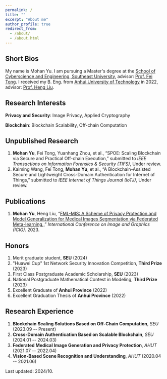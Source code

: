 ```yaml
---
permalink: /
title: ""
excerpt: "About me"
author_profile: true
redirect_from: 
  - /about/
  - /about.html
---
```


Short Bios
------
My name is Mohan Yu. I am pursuing a Master's degree at the [School of Cyberscience and Engineering, Southeast University](https://cyber.seu.edu.cn/), advisor: [Prof. Fei Tong](https://fei-tong.github.io/). I received my B. Eng. from [Anhui University of Technology](https://cs.ahut.edu.cn/) in 2022, advisor: [Prof. Heng Liu](https://www.scholarmate.com/P/bqeqAn).


Research Interests
------
**Privacy and Security**: Image Privacy, Applied Cryptography

**Blockchain**: Blockchain Scalability, Off-chain Computation

Unpublished Research
------
1. **Mohan Yu**, Fei Tong, Yuanhang Zhou, et al., “SPOE: Scaling Blockchain via Secure and Practical Off-chain Execution,” submitted to *IEEE Transactions on Information Forensics $\&$ Security (TIFS)*, Under review.
1. Kaiming Wang, Fei Tong, **Mohan Yu**, et al., “A Blockchain-Assisted Secure and Lightweight Cross-Domain Authentication for Internet of Things,” submitted to *IEEE Internet of Things Journal (IoTJ)*, Under review.


Publications
------
1. **Mohan Yu**, Heng Liu, “[FML-MIS: A Scheme of Privacy Protection and Model Generalization for Medical Images Segmentation via Federated Meta-learning,](https://link.springer.com/chapter/10.1007/978-3-031-46314-3_11),” *International Conference on Image and Graphics (ICIG)*. 2023.

Honors
------
1. Merit graduate student, **SEU** (2024)
1. "Huawei Cup" 1st Network Security Innovation Competition, **Third Prize** (2023)
1. First Class Postgraduate Academic Scholarship, **SEU** (2023)
1. National Postgraduate Mathematical Contest in Modeling, **Third Prize** (2023)
1. Excellent Graduate of **Anhui Province** (2022)
1. Excellent Graduation Thesis of **Anhui Province** (2022)

Research Experience
------
1. **Blockchain Scaling Solutions Based on Off-Chain Computation**, *SEU* (2023.09 -- Present)
1. **Cross-Domain Authentication Based on Scalable Blockchain**, *SEU* (2024.01 -- 2024.03)
1. **Federated Medical Image Generation and Privacy Protection**, *AHUT* (2021.07 -- 2022.04)
1. **Vision-Based Scene Recognition and Understanding**, *AHUT* (2020.04 -- 2021.06)


 
Last updated: 2024/10.
